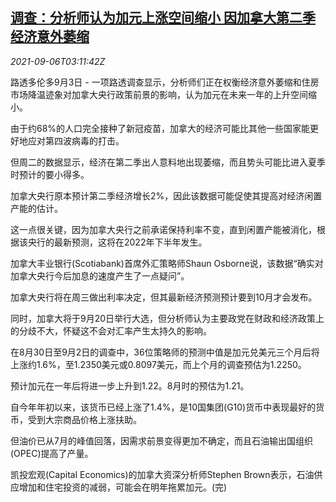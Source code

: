 <!--1630899062000-->
[调查：分析师认为加元上涨空间缩小 因加拿大第二季经济意外萎缩](https://cn.reuters.com/article/poll-canada-q2-recession-0906-idCNKBS2G205M)
------

<div><i>2021-09-06T03:11:42Z</i></div><p>路透多伦多9月3日 - 一项路透调查显示，分析师们正在权衡经济意外萎缩和住房市场降温迹象对加拿大央行政策前景的影响，认为加元在未来一年的上升空间缩小。</p><p>由于约68%的人口完全接种了新冠疫苗，加拿大的经济可能比其他一些国家能更好地应对第四波病毒的打击。</p><p>但周二的数据显示，经济在第二季出人意料地出现萎缩，而且势头可能比进入夏季时预计的要小得多。</p><p>加拿大央行原本预计第二季经济增长2%，因此该数据可能促使其提高对经济闲置产能的估计。</p><p>这一点很关键，因为加拿大央行之前承诺保持利率不变，直到闲置产能被消化，根据该央行的最新预测，这将在2022年下半年发生。</p><p>加拿大丰业银行(Scotiabank)首席外汇策略师Shaun Osborne说，该数据“确实对加拿大央行今后加息的速度产生了一点疑问”。</p><p>加拿大央行将在周三做出利率决定，但其最新经济预测预计要到10月才会发布。</p><p>同时，加拿大将于9月20日举行大选，但分析师认为主要政党在财政和经济政策上的分歧不大，怀疑这不会对汇率产生太持久的影响。</p><p>在8月30日至9月2日的调查中，36位策略师的预测中值是加元兑美元三个月后将上涨约1.6%，至1.2350美元或0.8097美元，而上个月的调查预估为1.2250。</p><p>预计加元在一年后将进一步上升到1.22。8月时的预估为1.21。</p><p>自今年年初以来，该货币已经上涨了1.4%，是10国集团(G10)货币中表现最好的货币，受到大宗商品价格上涨扶助。</p><p>但油价已从7月的峰值回落，因需求前景变得更加不确定，而且石油输出国组织(OPEC)提高了产量。</p><p>凯投宏观(Capital Economics)的加拿大资深分析师Stephen Brown表示，石油供应增加和住宅投资的减弱，可能会在明年拖累加元。(完)</p>

